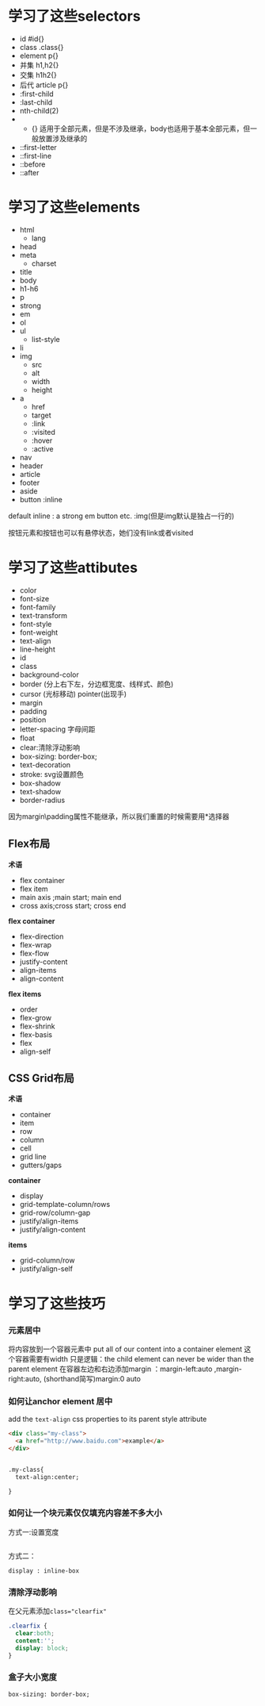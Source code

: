 # 学习了这些selectors
- id #id{}
- class .class{}
- element p{}
- 并集 h1,h2{}
- 交集 h1h2{}
- 后代 article p{}
- :first-child
- :last-child
- nth-child(2)
- * {} 适用于全部元素，但是不涉及继承，body也适用于基本全部元素，但一般放置涉及继承的
- ::first-letter
- ::first-line
- ::before
- ::after

# 学习了这些elements
- html
  - lang
- head
- meta
  - charset
- title
- body
- h1-h6
- p
- strong
- em
- ol
- ul
  - list-style
- li
- img
  - src
  - alt
  - width
  - height
- a
  - href
  - target
  - :link
  - :visited
  - :hover
  - :active
- nav
- header
- article
- footer
- aside
- button :inline

default inline : a  strong em button etc.
:img(但是img默认是独占一行的)

按钮元素和按钮也可以有悬停状态，她们没有link或者visited

# 学习了这些attibutes
- color
- font-size
- font-family
- text-transform
- font-style
- font-weight
- text-align
- line-height
- id
- class
- background-color
- border (分上右下左，分边框宽度、线样式、颜色)
- cursor (光标移动) pointer(出现手)
- margin
- padding
- position 
- letter-spacing 字母间距
- float
- clear:清除浮动影响
- box-sizing: border-box;
- text-decoration
- stroke: svg设置颜色
- box-shadow
- text-shadow
- border-radius

因为margin\padding属性不能继承，所以我们重置的时候需要用*选择器

## Flex布局

**术语**

- flex container
- flex item
- main axis ;main start; main end
- cross axis;cross start; cross end

**flex container**

- flex-direction
- flex-wrap
- flex-flow
- justify-content
- align-items
- align-content

**flex items**

- order
- flex-grow
- flex-shrink
- flex-basis
- flex
- align-self

## CSS Grid布局

**术语**

- container
- item
- row
- column
- cell
- grid line
- gutters/gaps

**container**

- display
- grid-template-column/rows
- grid-row/column-gap
- justify/align-items
- justify/align-content

**items**

- grid-column/row
- justify/align-self

# 学习了这些技巧
### 元素居中

将内容放到一个容器元素中 put all of our content into a container element
这个容器需要有width
只是逻辑：the child element can never be wider than the parent element
在容器左边和右边添加margin ：margin-left:auto ,margin-right:auto, (shorthand简写)margin:0 auto

### 如何让anchor element 居中
add the `text-align` css properties to its parent style attribute

```html
<div class="my-class">
  <a href="http://www.baidu.com">example</a>
</div>


.my-class{
  text-align:center;

}
```

### 如何让一个块元素仅仅填充内容差不多大小
方式一:设置宽度
```

```
方式二：
```
display : inline-box
```
### 清除浮动影响
在父元素添加`class="clearfix"`
```css
.clearfix {
  clear:both;
  content:'';
  display: block;
}
```

### 盒子大小宽度
```
box-sizing: border-box;
```
